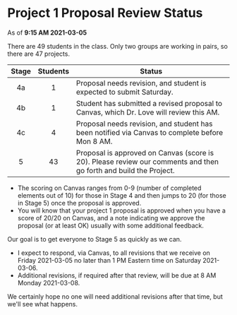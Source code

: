 # Project 1 Proposal Review Status

As of **9:15 AM 2021-03-05**

There are 49 students in the class. Only two groups are working in pairs, so there are 47 projects.

Stage | Students | Status
:----: | :------: | --------------------------------------------------------------------------------------
4a | 1 | Proposal needs revision, and student is expected to submit Saturday.
4b | 1 | Student has submitted a revised proposal to Canvas, which Dr. Love will review this AM.
4c | 4 | Proposal needs revision, and student has been notified via Canvas to complete before Mon 8 AM.
5 | 43 | Proposal is approved on Canvas (score is 20). Please review our comments and then go forth and build the Project.

- The scoring on Canvas ranges from 0-9 (number of completed elements out of 10) for those in Stage 4 and then jumps to 20 (for those in Stage 5) once the proposal is approved.
- You will know that your project 1 proposal is approved when you have a score of 20/20 on Canvas, and a note indicating we approve the proposal (or at least OK) usually with some additional feedback. 

Our goal is to get everyone to Stage 5 as quickly as we can.

- I expect to respond, via Canvas, to all revisions that we receive on Friday 2021-03-05 no later than 1 PM Eastern time on Saturday 2021-03-06.
- Additional revisions, if required after that review, will be due at 8 AM Monday 2021-03-08.

We certainly hope no one will need additional revisions after that time, but we'll see what happens.
